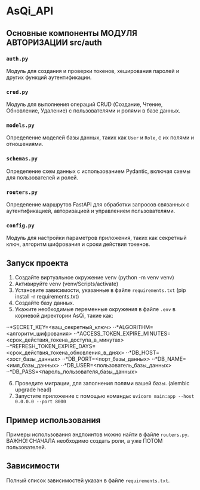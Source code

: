 # AsQi_API



## Основные компоненты МОДУЛЯ АВТОРИЗАЦИИ src/auth

### `auth.py`

Модуль для создания и проверки токенов, хеширования паролей и других функций аутентификации.

### `crud.py`

Модуль для выполнения операций CRUD (Создание, Чтение, Обновление, Удаление) с пользователями и ролями в базе данных.

### `models.py`

Определение моделей базы данных, таких как `User` и `Role`, с их полями и отношениями.

### `schemas.py`

Определение схем данных с использованием Pydantic, включая схемы для пользователей и ролей.

### `routers.py`

Определение маршрутов FastAPI для обработки запросов связанных с аутентификацией, авторизацией и управлением пользователями.

### `config.py`

Модуль для настройки параметров приложения, таких как секретный ключ, алгоритм шифрования и сроки действия токенов.

## Запуск проекта

1. Создайте виртуальное окружение venv (python -m venv venv)
2. Активируйте venv (venv/Scripts/activate)
3. Установите зависимости, указанные в файле `requirements.txt` (pip install -r requirements.txt)
4. Создайте базу данных.
5. Укажите необходимые переменные окружения в файле `.env` в корневой директории AsQi, такие как:

⋅⋅*SECRET_KEY=<ваш_секретный_ключ>
⋅⋅*ALGORITHM=<алгоритм_шифрования>
⋅⋅*ACCESS_TOKEN_EXPIRE_MINUTES=<срок_действия_токена_доступа_в_минутах>
⋅⋅*REFRESH_TOKEN_EXPIRE_DAYS=<срок_действия_токена_обновления_в_днях>
⋅⋅*DB_HOST=<хост_базы_данных>
⋅⋅*DB_PORT=<порт_базы_данных>
⋅⋅*DB_NAME=<имя_базы_данных>
⋅⋅*DB_USER=<пользователь_базы_данных>
⋅⋅*DB_PASS=<пароль_пользователя_базы_данных>

6. Проведите миграции, для заполнения полями вашей базы. (alembic upgrade head)
7. Запустите приложение с помощью команды: `uvicorn main:app --host 0.0.0.0 --port 8000`

## Пример использования

Примеры использования эндпоинтов можно найти в файле `routers.py`. ВАЖНО! СНАЧАЛА необходимо создать роли, а уже ПОТОМ пользователей.

## Зависимости

Полный список зависимостей указан в файле `requirements.txt`.

